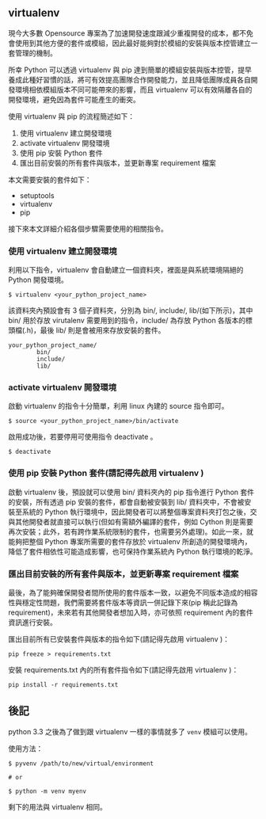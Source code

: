 ## virtualenv

現今大多數 Opensource 專案為了加速開發速度跟減少重複開發的成本，都不免會使用到其他方便的套件或模組，因此最好能夠對於模組的安裝與版本控管建立一套管理的機制。

所幸 Python 可以透過 virtualenv 與 pip 達到簡單的模組安裝與版本控管，提早養成此種好習慣的話，將可有效提高團隊合作開發能力，並且降低團隊成員各自開發環境相依模組版本不同可能帶來的影響，而且 virtualenv 可以有效隔離各自的開發環境，避免因為套件可能產生的衝突。

使用 virtualenv 與 pip 的流程簡述如下：

1. 使用 virtualenv 建立開發環境
2. activate virtualenv 開發環境
3. 使用 pip 安裝 Python 套件
4. 匯出目前安裝的所有套件與版本，並更新專案 requirement 檔案

本文需要安裝的套件如下：

- setuptools
- virtualenv
- pip

接下來本文詳細介紹各個步驟需要使用的相關指令。

###  使用 virtualenv 建立開發環境

利用以下指令，virtualenv 會自動建立一個資料夾，裡面是與系統環境隔絕的 Python 開發環境。

```
$ virtualenv <your_python_project_name>
```

該資料夾內預設會有 3 個子資料夾，分別為 bin/, include/, lib/(如下所示)，其中 bin/ 用於存放 virutalenv 需要用到的指令，include/ 為存放 Python 各版本的標頭檔(.h)，最後 lib/ 則是會被用來存放安裝的套件。

```
your_python_project_name/
        bin/
        include/
        lib/
```

### activate virtualenv 開發環境

啟動 virtualenv 的指令十分簡單，利用 linux 內建的 source 指令即可。

```
$ source <your_python_project_name>/bin/activate
```

啟用成功後，若要停用可使用指令 deactivate 。

```
$ deactivate
```

### 使用 pip 安裝 Python 套件(請記得先啟用 virtualenv )

啟動 virtualenv 後，預設就可以使用 bin/ 資料夾內的 pip 指令進行 Python 套件的安裝，所有透過 pip 安裝的套件，都會自動被安裝到 lib/ 資料夾中，不會被安裝至系統的 Python 執行環境中，因此開發者可以將整個專案資料夾打包之後，交與其他開發者就直接可以執行(但如有需額外編譯的套件，例如 Cython 則是需要再次安裝；此外，若有跨作業系統限制的套件，也需要另外處理)。如此一來，就能夠把整個 Python 專案所需要的套件存放於 virtualenv 所創造的開發環境內，降低了套件相依性可能造成影響，也可保持作業系統內 Python 執行環境的乾淨。

### 匯出目前安裝的所有套件與版本，並更新專案 requirement 檔案

最後，為了能夠確保開發者間所使用的套件版本一致，以避免不同版本造成的相容性與穩定性問題，我們需要將套件版本等資訊一併記錄下來(pip 稱此記錄為 requirement)，未來若有其他開發者想加入時，亦可依照 requirement 內的套件資訊進行安裝。

匯出目前所有已安裝套件與版本的指令如下(請記得先啟用 virtualenv )：

```
pip freeze > requirements.txt
```

安裝 requirements.txt 內的所有套件指令如下(請記得先啟用 virtualenv )：

```
pip install -r requirements.txt
```

## 後記

python 3.3 之後為了做到跟 virtualenv 一樣的事情就多了 `venv` 模組可以使用。

使用方法：

```
$ pyvenv /path/to/new/virtual/environment

# or

$ python -m venv myenv
```

剩下的用法與 virtualenv 相同。
